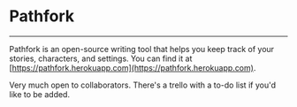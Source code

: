 # Pathfork

---

Pathfork is an open-source writing tool that helps you keep track of your stories, characters, and settings. You can find it at [https://pathfork.herokuapp.com](https://pathfork.herokuapp.com).

Very much open to collaborators. There's a trello with a to-do list if you'd like to be added.
